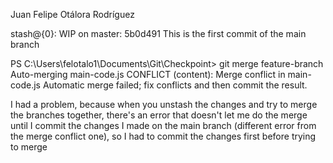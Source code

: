 Juan Felipe Otálora Rodríguez

stash@{0}: WIP on master: 5b0d491 This is the first commit of the main branch

PS C:\Users\felotalo1\Documents\Git\Checkpoint> git merge feature-branch
Auto-merging main-code.js
CONFLICT (content): Merge conflict in main-code.js
Automatic merge failed; fix conflicts and then commit the result.

I had a problem, because when you unstash the changes and try to merge the branches together, there's an error that doesn't let me do the merge until I commit the changes I made on the main branch (different error from the merge conflict one), so I had to commit the changes first before trying to merge